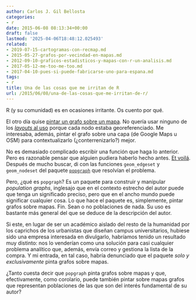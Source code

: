 ```yaml
---
author: Carlos J. Gil Bellosta
categories:
- r
date: 2015-06-08 08:13:34+00:00
draft: false
lastmod: '2025-04-06T18:48:12.025493'
related:
- 2019-07-15-cartogramas-con-recmap.md
- 2015-05-27-grafos-por-vecindad-en-mapas.md
- 2012-09-10-graficos-estadisticos-y-mapas-con-r-un-analisis.md
- 2017-05-12-me-too-me-too.md
- 2017-04-10-pues-si-puede-fabricarse-uno-para-espana.md
tags:
- r
title: Una de las cosas que me irritan de R
url: /2015/06/08/una-de-las-cosas-que-me-irritan-de-r/
---
```


R (y su comunidad) es en ocasiones irritante. Os cuento por qué.

El otro día quise [pintar un grafo sobre un mapa](https://datanalytics.com/2015/05/18/grafos-sobre-mapas/). No quería usar ninguno de los [_layouts_ al uso](http://www.inside-r.org/packages/cran/igraph/docs/layout) porque cada nodo estaba georeferenciado. Me interesaba, además, pintar el grafo sobre una capa (de Google Maps u OSM) para contextualizarlo (¿conterrenizarlo?) mejor.

No es demasiado complicado escribir una función que haga lo anterior. Pero es razonable pensar que alguien pudiera haberlo hecho antes. [Et voilá](http://www.inside-r.org/packages/cran/popgraph/docs/geom_edgeset). Después de mucho buscar, di con las funciones `geom_edgeset` y `geom_nodeset` del paquete [`popgraph`](http://cran.r-project.org/web/packages/popgraph/index.html) que resolvían el problema.

Pero, ¿qué es `popgraph`? Es un paquete para construir y manipular _population graphs_, inglesajo que en el contexto estrecho del autor puede que tenga un significado preciso, pero que en el ancho mundo puede significar cualquier cosa. Lo que hace el paquete es, simplemente, pintar grafos sobre mapas. Fin. Sean o no poblaciones de nada. Su uso es bastante más general del que se deduce de la descripción del autor.

Si este, en lugar de ser un académico aislado del resto de la humanidad por los caprichos de los urbanistas que diseñan campus universitarios, hubiese sido una empresa interesada en divulgarlo, habríamos tenido un resultado muy distinto: nos lo venderían como una solución para casi cualquier problema analítico que, además, envía correo y gestiona la lista de la compra. Y mi entrada, en tal caso, habría denunciado que el paquete _solo y exclusivamente_ pinta grafos sobre mapas.

¿Tanto cuesta decir que `popgraph` pinta grafos sobre mapas y que, efectivamente, como corolario, puede también pintar sobre mapas grafos que representan poblaciones de las que son del interés fundamental de su autor?